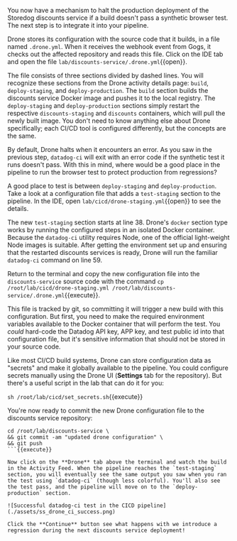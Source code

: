 You now have a mechanism to halt the production deployment of the Storedog discounts service if a build doesn't pass a synthetic browser test. The next step is to integrate it into your pipeline.

Drone stores its configuration with the source code that it builds, in a file named `.drone.yml`. When it receives the webhook event from Gogs, it checks out the affected repository and reads this file. Click on the IDE tab and open the file `lab/discounts-service/.drone.yml`{{open}}.

The file consists of three sections divided by dashed lines. You will recognize these sections from the Drone activity details page: `build`, `deploy-staging`, and `deploy-production`. The `build` section builds the discounts service Docker image and pushes it to the local registry. The `deploy-staging` and `deploy-production` sections simply restart the respective `discounts-staging` and `discounts` containers, which will pull the newly built image. You don't need to know anything else about Drone specifically; each CI/CD tool is configured differently, but the concepts are the same. 

By default, Drone halts when it encounters an error. As you saw in the previous step, `datadog-ci` will exit with an error code if the synthetic test it runs doesn't pass. With this in mind, where would be a good place in the pipeline to run the browser test to protect production from regressions?

A good place to test is between `deploy-staging` and `deploy-production`. Take a look at a configuration file that adds a `test-staging` section to the pipeline. In the IDE, open `lab/cicd/drone-staging.yml`{{open}} to see the details. 

The new `test-staging` section starts at line 38. Drone's `docker` section type works by running the configured steps in an isolated Docker container. Because the `datadog-ci` utility requires Node, one of the official light-weight Node images is suitable. After getting the environment set up and ensuring that the restarted discounts services is ready, Drone will run the familiar `datadog-ci` command on line 59. 

Return to the terminal and copy the new configuration file into the `discounts-service` source code with the command `cp /root/lab/cicd/drone-staging.yml /root/lab/discounts-service/.drone.yml`{{execute}}. 

This file is tracked by git, so committing it will trigger a new build with this configuration. But first, you need to make the required environment variables available to the Docker container that will perform the test. You *could* hard-code the Datadog API key, APP key, and test public id into that configuration file, but it's sensitive information that should not be stored in your source code.

Like most CI/CD build systems, Drone can store configuration data as "secrets" and make it globally available to the pipeline. You could configure secrets manually using the Drone UI (**Settings** tab for the repository). But there's a useful script in the lab that can do it for you:

`sh /root/lab/cicd/set_secrets.sh`{{execute}}

You're now ready to commit the new Drone configuration file to the discounts service repository:

```
cd /root/lab/discounts-service \
&& git commit -am "updated drone configuration" \
&& git push 
```{{execute}}

Now click on the **Drone** tab above the terminal and watch the build in the Activity Feed. When the pipeline reaches the `test-staging` section, you will eventually see the same output you saw when you ran the test using `datadog-ci` (though less colorful). You'll also see the test pass, and the pipeline will move on to the `deploy-production` section.

![Successful datadog-ci test in the CICD pipeline](./assets/ss_drone_ci_success.png)

Click the **Continue** button see what happens with we introduce a regression during the next discounts service deployment!
